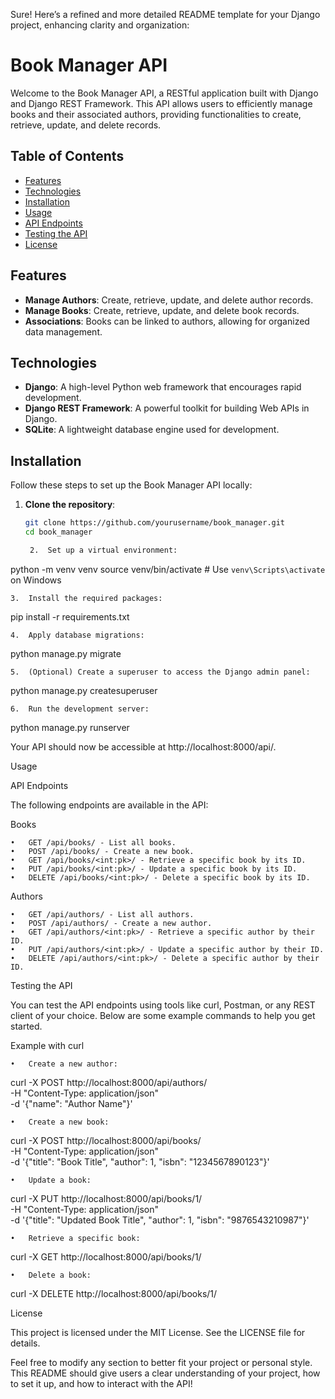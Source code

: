 Sure! Here’s a refined and more detailed README template for your Django project, enhancing clarity and organization:

# Book Manager API

Welcome to the Book Manager API, a RESTful application built with Django and Django REST Framework. This API allows users to efficiently manage books and their associated authors, providing functionalities to create, retrieve, update, and delete records.

## Table of Contents

- [Features](#features)
- [Technologies](#technologies)
- [Installation](#installation)
- [Usage](#usage)
- [API Endpoints](#api-endpoints)
- [Testing the API](#testing-the-api)
- [License](#license)

## Features

- **Manage Authors**: Create, retrieve, update, and delete author records.
- **Manage Books**: Create, retrieve, update, and delete book records.
- **Associations**: Books can be linked to authors, allowing for organized data management.

## Technologies

- **Django**: A high-level Python web framework that encourages rapid development.
- **Django REST Framework**: A powerful toolkit for building Web APIs in Django.
- **SQLite**: A lightweight database engine used for development.

## Installation

Follow these steps to set up the Book Manager API locally:

1. **Clone the repository**:
   ```bash
   git clone https://github.com/yourusername/book_manager.git
   cd book_manager

	2.	Set up a virtual environment:

python -m venv venv
source venv/bin/activate  # Use `venv\Scripts\activate` on Windows


	3.	Install the required packages:

pip install -r requirements.txt


	4.	Apply database migrations:

python manage.py migrate


	5.	(Optional) Create a superuser to access the Django admin panel:

python manage.py createsuperuser


	6.	Run the development server:

python manage.py runserver



Your API should now be accessible at http://localhost:8000/api/.

Usage

API Endpoints

The following endpoints are available in the API:

Books

	•	GET /api/books/ - List all books.
	•	POST /api/books/ - Create a new book.
	•	GET /api/books/<int:pk>/ - Retrieve a specific book by its ID.
	•	PUT /api/books/<int:pk>/ - Update a specific book by its ID.
	•	DELETE /api/books/<int:pk>/ - Delete a specific book by its ID.

Authors

	•	GET /api/authors/ - List all authors.
	•	POST /api/authors/ - Create a new author.
	•	GET /api/authors/<int:pk>/ - Retrieve a specific author by their ID.
	•	PUT /api/authors/<int:pk>/ - Update a specific author by their ID.
	•	DELETE /api/authors/<int:pk>/ - Delete a specific author by their ID.

Testing the API

You can test the API endpoints using tools like curl, Postman, or any REST client of your choice. Below are some example commands to help you get started.

Example with curl

	•	Create a new author:

curl -X POST http://localhost:8000/api/authors/ \
-H "Content-Type: application/json" \
-d '{"name": "Author Name"}'


	•	Create a new book:

curl -X POST http://localhost:8000/api/books/ \
-H "Content-Type: application/json" \
-d '{"title": "Book Title", "author": 1, "isbn": "1234567890123"}'


	•	Update a book:

curl -X PUT http://localhost:8000/api/books/1/ \
-H "Content-Type: application/json" \
-d '{"title": "Updated Book Title", "author": 1, "isbn": "9876543210987"}'


	•	Retrieve a specific book:

curl -X GET http://localhost:8000/api/books/1/


	•	Delete a book:

curl -X DELETE http://localhost:8000/api/books/1/



License

This project is licensed under the MIT License. See the LICENSE file for details.

Feel free to modify any section to better fit your project or personal style. This README should give users a clear understanding of your project, how to set it up, and how to interact with the API!
